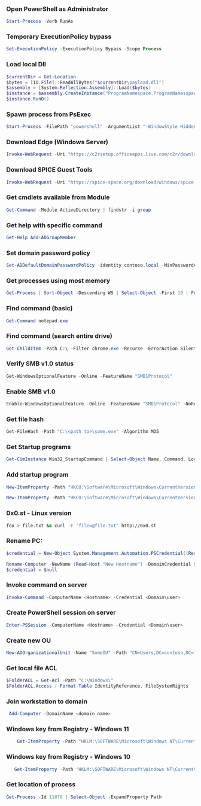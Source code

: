 ### Open PowerShell as Administrator
```powershell
Start-Process -Verb RunAs
```

### Temporary ExecutionPolicy bypass  
```powershell
Set-ExecutionPolicy -ExecutionPolicy Bypass -Scope Process
```

### Load local Dll  
```powershell
$currentDir = Get-Location
$bytes = [IO.File]::ReadAllBytes("$currentDir\payload.dll")
$assembly = [System.Reflection.Assembly]::Load($bytes)
$instance = $assembly.CreateInstance("ProgramNamespace.ProgramNamesspaceClass")
$instance.RunO()
```

### Spawn process from PsExec
```powershell
Start-Process -FilePath "powershell" -ArgumentList "-WindowStyle Hidden -Command Start-Process -NoNewWindow 'c:\tools\pstools\psexec64.exe' '-i -s -accepteula $(Read-Host "Elevated")'"                                                                                                                          
```

### Download Edge (Windows Server)  
```powershell
Invoke-WebRequest -Uri "https://c2rsetup.officeapps.live.com/c2r/downloadEdge.aspx?platform=Default&source=EdgeStablePage&Channel=Stable&language=en&brand=M100"
```

### Download SPICE Guest Tools
```powershell  
Invoke-WebRequest -Uri "https://spice-space.org/download/windows/spice-guest-tools/spice-guest-tools-latest.exe"
```

### Get cmdlets available from Module  
```powershell
Get-Command -Module ActiveDirectory | findstr -i group
```

### Get help with specific command
```powershell  
Get-Help Add-ADGroupMember
```
### Set domain password policy
```powershell
Set-ADDefaultDomainPasswordPolicy -identity contoso.local -MinPasswordAge 0
```

### Get processes using most memory
```powershell
Get-Process | Sort-Object -Descending WS | Select-Object -First 10 | Format-Table -Property Name, WS, ID
```

### Find command (basic)  
```powershell  
Get-Command notepad.exe
```  

### Find command (search entire drive)  
```powershell
Get-ChildItem -Path C:\ -Filter chrome.exe -Recurse -ErrorAction SilentlyContinue -Force
```  

### Verify SMB v1.0 status
```powershell  
Get-WindowsOptionalFeature -Online -FeatureName "SMB1Protocol"
```

### Enable SMB v1.0  
```powershell
Enable-WindowsOptionalFeature -Online -FeatureName "SMB1Protocol" -NoRestart
```

### Get file hash
```powershell  
Get-FileHash -Path "C:\<path to>\some.exe" -Algorithm MD5
```

### Get Startup programs   
```powershell
Get-CimInstance Win32_StartupCommand | Select-Object Name, Command, Location, User  
```

### Add startup program  
```powershell  
New-ItemProperty -Path "HKCU:\Software\Microsoft\Windows\CurrentVersion\Run" -Name "Application" -Value "C:\<path to>\some.exe"

New-ItemProperty -Path "HKCU:\Software\Microsoft\Windows\CurrentVersion\RunOnce" -Name "Application" -Value "C:\<path to>\some.exe"
```  

### 0x0.st - Linux version
```bash
foo > file.txt && curl -F 'file=@file.txt' http://0x0.st
```  

### Rename PC:
```powershell
$credential = New-Object System.Management.Automation.PSCredential((Read-Host "Domain admin username"), (Read-Host -Prompt "Domain admin password" -AsSecureString))

Rename-Computer -NewName (Read-Host "New Hostname") -DomainCredential $credential
$credential = $null
```

### Invoke command on server
```powershell
Invoke-Command -ComputerName <Hostname> -Credential <Domain\user> 
```

### Create PowerShell session on server
```powershell
Enter-PSSession -ComputerName <Hostname> -Credential <Domain\user>
```

### Create new OU
```powershell
New-ADOrganizationalUnit -Name "SomeOU" -Path "CN=Users,DC=contoso,DC=loc"
```

### Get local file ACL
```powershell
$FolderACL = Get-Acl -Path "C:\Windows\"
$FolderACL.Access | Format-Table IdentityReference, FileSystemRights
```

### Join workstation to domain
```powershell
 Add-Computer -DomainName <domain name>
 ```

### Windows key from Registry - Windows 11
```powershell
    Get-ItemProperty -Path "HKLM:\SOFTWARE\Microsoft\Windows NT\CurrentVersion\ClipSVC\"
```

### Windows key from Registry - Windows 10  
 ```powershell
    Get-ItemProperty -Path "HKLM:\SOFTWARE\Microsoft\Windows NT\CurrentVersion\SoftwareProtectionPlatform"
```

### Get location of process
```powershell
Get-Process -Id 11076 | Select-Object -ExpandProperty Path
```